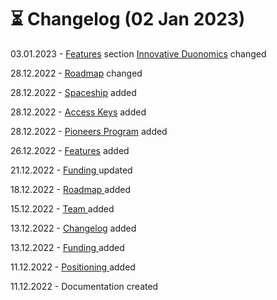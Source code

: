 # ⏳ Changelog (02 Jan 2023)

03.01.2023 - [Features](<README (1).md>) section [Innovative Duonomics](<README (1).md#innovative-duonomics>) changed

28.12.2022 - [Roadmap](introduction/roadmap.md) changed

28.12.2022 - [Spaceship](join/spaceship.md) added

28.12.2022 - [Access Keys](join/access-keys.md) added

28.12.2022 - [Pioneers Program](join/pioneers-program.md) added

26.12.2022 - [Features](<README (1).md>) added

21.12.2022 - [Funding ](introduction/funding.md)updated

18.12.2022 - [Roadmap](introduction/roadmap.md)[ ](introduction/team.md)added

15.12.2022 - [Team ](introduction/team.md)added

13.12.2022 - [Changelog](changelog-02-jan-2023.md) added

13.12.2022 - [Funding ](introduction/funding.md)added

11.12.2022 - [Positioning ](./)added

11.12.2022 - Documentation created
